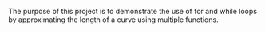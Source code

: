 The purpose of this project is to demonstrate the use of for and while loops by approximating the length of a curve using multiple functions.
